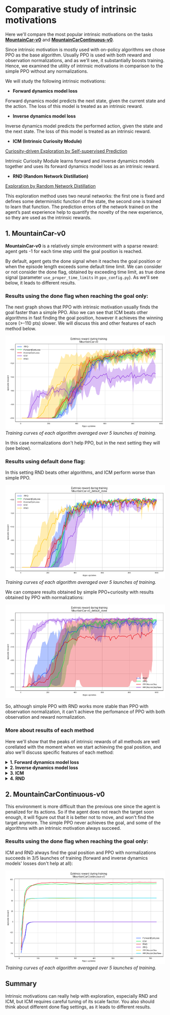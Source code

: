 # Comparative study of intrinsic motivations

Here we'll compare the most popular intrinsic motivations on the tasks [__MountainCar-v0__](https://gym.openai.com/envs/MountainCar-v0/) and [__MountainCarContinuous-v0__](https://gym.openai.com/envs/MountainCarContinuous-v0/).

Since intrinsic motivation is mostly used with on-policy algorithms we chose PPO as the base algorithm. Usually PPO is used with both reward and observation normalizations, and as we'll see, it substantially boosts training. Hence, we examined the utility of intrinsic motivations in comparison to the simple PPO without any normalizations.

We will study the following intrinsic motivations:

- __Forward dynamics model loss__

Forward dynamics model predicts the next state, given the current state and the action. The loss of this model is treated as an intrinsic reward.

- __Inverse dynamics model loss__

Inverse dynamics model predicts the performed action, given the state and the next state. The loss of this model is treated as an intrinsic reward.

- __ICM (Intrinsic Curiosity Module)__

[Curiosity-driven Exploration by Self-supervised Prediction](https://arxiv.org/abs/1705.05363)

Intrinsic Curiosity Module learns forward and inverse dynamics models together and uses its forward dynamics model loss as an intrinsic reward.

- __RND (Random Network Distillation)__

[Exploration by Random Network Distillation](https://arxiv.org/abs/1810.12894)

This exploration method uses two neural networks: the first one is fixed and defines some deterministic function of the state, the second one is trained to learn that function. The prediction errors of the network trained on the agent’s past experience help to quantify the novelty of the new experience, so they are used as the intrinsic rewards.

## 1. MountainCar-v0

__MountainCar-v0__ is a relatively simple environment with a sparse reward: agent gets -1 for each time step until the goal position is reached.

By default, agent gets the done signal when it reaches the goal position or when the episode length exceeds some default time limit. We can consider or not consider the done flag, obtained by exceeding time limit, as true done signal (parameter ```use_proper_time_limits``` in ```ppo_config.py```). As we'll see below, it leads to different results.

### Results using the done flag when reaching the goal only:

The next graph shows that PPO with intrinsic motivation usually finds the goal faster than a simple PPO. Also we can see that ICM beats other algorithms in fast finding the goal position, however it achieves the winning score (>-110 pts) slower. We will discuss this and other features of each method below.

![MountainCar-v0-all_motivations](src/pictures/train_rew_all_motivations_MountainCar-v0.png) 
*Training curves of each algorithm averaged over 5 launches of training.*

In this case normalizations don't help PPO, but in the next setting they will (see below).

### Results using default done flag:

In this setting RND beats other algorithms, and ICM perform worse than simple PPO.

![MountainCar-v0-all_motivations](src/pictures/train_rew_all_motivations_MountainCar-v0_default_done.png) 
*Training curves of each algorithm averaged over 5 launches of training.*

We can compare results obtained by simple PPO+curiosity with results obtained by PPO with normalizations:

![MountainCar-v0-all_motivations_norm](src/pictures/train_rew_normalizations_MountainCar-v0_default_done.png)

So, although simple PPO with RND works more stable than PPO with observation normalization, it can't achieve the perfomance of PPO with both observation and reward normalization. 

### More about results of each method

Here we'll show that the peaks of intrinsic rewards of all methods are well corellated with the moment when we start achieving the goal position, and also we'll discuss specific features of each method:

<details>
<summary><b>1. Forward dynamics model loss</b></summary>
As we expected, the loss of the forward dynamics model is well correlated with the moment when we start achieving goal. Another good feature is that the total intrinsic episode reward doesn't greatly exceed maximum intrinsic reward during the episode, which means that intrinsic reward is mostly small and exceeds zero only at some interesting transitions.

![intrinsic_stats_RND_MountainCar-v0](src/pictures/intrinsic_stats_forward_true_done_MountainCar-v0_true_done.png)
    
</details>

<details>
<summary><b>2. Inverse dynamics model loss</b></summary>
Although we can see that the biggest intrinsic episode reward corresponds to the start of training, we also can see that the maximum reward in these starting episodes is small which means that intrinsic rewards are distributed evenly across transitions and therefore have no effect. And we can see the second peak in the moment when we start achieving goal:

![intrinsic_stats_RND_MountainCar-v0](src/pictures/intrinsic_stats_inverse_true_done_MountainCar-v0_true_done.png)
    
</details>

<details>
<summary><b>3. ICM</b></summary>
    
The ICM output, as well as forward dynamics loss and inverse dynamics loss, is not normalized in the way it is normalized at RND module, and it's a little complicated to scale ICM outputs properly, because their magnitude changes from run to run. 
    
For example, the scaling factor 10 was used in the setting with default done flag:

![intrinsic_stats_RND_MountainCar-v0](src/pictures/intrinsic_stats_icm_default_done_MountainCar-v0_default_done.png)
    
And scaling factor 50 was used in the setting with proper done flag:

![intrinsic_stats_RND_MountainCar-v0](src/pictures/intrinsic_stats_icm_true_done_MountainCar-v0_true_done.png)    

So it appears that the big scale of the intrinsic reward in the experiment with proper done flag is the main reason it converges slower, and its small scale in the second experiment is the reason why it doesn't enhance exploration.

</details>

<details>
<summary><b>4. RND</b></summary>
RND loss is a little less correlated with extrinsic reward obtained by the agent:
    
![intrinsic_stats_RND_MountainCar-v0](src/pictures/intrinsic_stats_rnd_true_done_MountainCar-v0_true_done.png)   
    
In accordance with the original paper, the input observations to RND module are normalized with the normalization parameters obtained by stepping a random agent in the environment for a small number of steps before beginning of optimization. Intrinsic reward is normalized by dividing it by a running estimate of the standard deviations of the intrinsic returns, and this is important, otherwise the output reward quickly goes to zero. Unlike the original paper, the critic network of PPO agent is not two headed to estimate intrinsic and extrinsic rewards separately, so it can be done to enhance the current results.

</details>



## 2. MountainCarContinuous-v0

This environment is more difficult than the previous one since the agent is penalized for its actions. So if the agent does not reach the target soon enough, it will figure out that it is better not to move, and won't find the target anymore. The simple PPO never achieves the goal, and some of the algorithms with an intrinsic motivation always succeed.

### Results using the done flag when reaching the goal only:

ICM and RND always find the goal position and PPO with normalizations succeeds in 3/5 launches of training (forward and inverse dynamics models' losses don't help at all):

![MountainCar-v0-all_motivations](src/pictures/train_rew_all_MountainCarContinuous-v0.png)
*Training curves of each algorithm averaged over 5 launches of training.*


## Summary

Intrinsic motivations can really help with exploration, especially RND and ICM, but ICM requires careful tuning of its scale factor. You also should think about different done flag settings, as it leads to different results.
